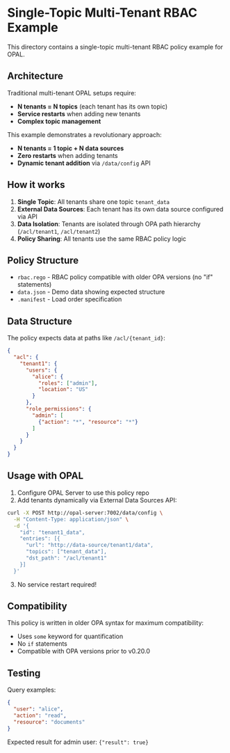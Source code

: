 # Single-Topic Multi-Tenant RBAC Example

This directory contains a single-topic multi-tenant RBAC policy example for OPAL.

## Architecture

Traditional multi-tenant OPAL setups require:
- **N tenants = N topics** (each tenant has its own topic)
- **Service restarts** when adding new tenants
- **Complex topic management**

This example demonstrates a revolutionary approach:
- **N tenants = 1 topic + N data sources** 
- **Zero restarts** when adding tenants
- **Dynamic tenant addition** via `/data/config` API

## How it works

1. **Single Topic**: All tenants share one topic `tenant_data`
2. **External Data Sources**: Each tenant has its own data source configured via API
3. **Data Isolation**: Tenants are isolated through OPA path hierarchy (`/acl/tenant1`, `/acl/tenant2`)
4. **Policy Sharing**: All tenants use the same RBAC policy logic

## Policy Structure

- `rbac.rego` - RBAC policy compatible with older OPA versions (no "if" statements)
- `data.json` - Demo data showing expected structure
- `.manifest` - Load order specification

## Data Structure

The policy expects data at paths like `/acl/{tenant_id}`:

```json
{
  "acl": {
    "tenant1": {
      "users": {
        "alice": {
          "roles": ["admin"],
          "location": "US"
        }
      },
      "role_permissions": {
        "admin": [
          {"action": "*", "resource": "*"}
        ]
      }
    }
  }
}
```

## Usage with OPAL

1. Configure OPAL Server to use this policy repo
2. Add tenants dynamically via External Data Sources API:

```bash
curl -X POST http://opal-server:7002/data/config \
  -H "Content-Type: application/json" \
  -d '{
    "id": "tenant1_data",
    "entries": [{
      "url": "http://data-source/tenant1/data",
      "topics": ["tenant_data"],
      "dst_path": "/acl/tenant1"
    }]
  }'
```

3. No service restart required!

## Compatibility

This policy is written in older OPA syntax for maximum compatibility:
- Uses `some` keyword for quantification
- No `if` statements
- Compatible with OPA versions prior to v0.20.0

## Testing

Query examples:
```json
{
  "user": "alice",
  "action": "read",
  "resource": "documents"
}
```

Expected result for admin user: `{"result": true}` 